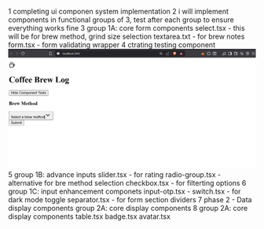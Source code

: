 1 completing ui componen system implementation 
2 i will implement components in functional groups of 3, test after each      group to ensure everything works fine 
3 group 1A: core form components 
    select.tsx -  this will be for brew method, grind size selection 
    textarea.txt - for brew notes
    form.tsx - form validating wrapper
4 ctrating testing component
![alt text](image.png)
5 group 1B: advance inputs 
    slider.tsx - for rating
    radio-group.tsx - alternative for bre method selection
    checkbox.tsx - for filterting options
6 group 1C: input enhancement componets
    input-otp.tsx - 
    switch.tsx - for dark mode toggle
    separator.tsx - for form section dividers
7 phase 2 - Data display components group 2A: core display components
8 group 2A: core display components
    table.tsx
    badge.tsx
    avatar.tsx


